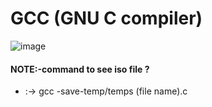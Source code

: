 # GCC  (GNU C compiler) 

![image](https://user-images.githubusercontent.com/98619865/152583977-7ff85842-2b18-426f-a883-b628a77dbf34.png)



#### NOTE:-command to see iso file ?
- :-> gcc -save-temp/temps  (file name).c
